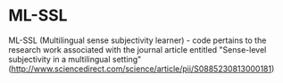 ML-SSL
======

ML-SSL (Multilingual sense subjectivity learner) - code pertains to the research work associated with the journal article entitled "Sense-level subjectivity in a multilingual setting" (http://www.sciencedirect.com/science/article/pii/S0885230813000181) 
